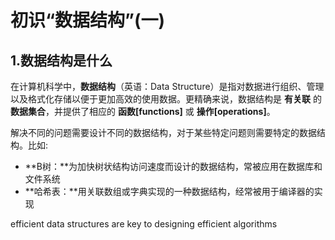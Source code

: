 # 初识“数据结构”(一)

## 1.数据结构是什么

在计算机科学中，**数据结构**（英语：Data Structure）是指对数据进行组织、管理以及格式化存储以便于更加高效的使用数据。更精确来说，数据结构是 **有关联** 的 **数据集合**，并提供了相应的 **函数[functions]** 或 **操作[operations]**。

解决不同的问题需要设计不同的数据结构，对于某些特定问题则需要特定的数据结构。比如:

*   **B树：**为加快树状结构访问速度而设计的数据结构，常被应用在数据库和文件系统
*   **哈希表：**用关联数组或字典实现的一种数据结构，经常被用于编译器的实现

efficient data structures are key to designing efficient algorithms

